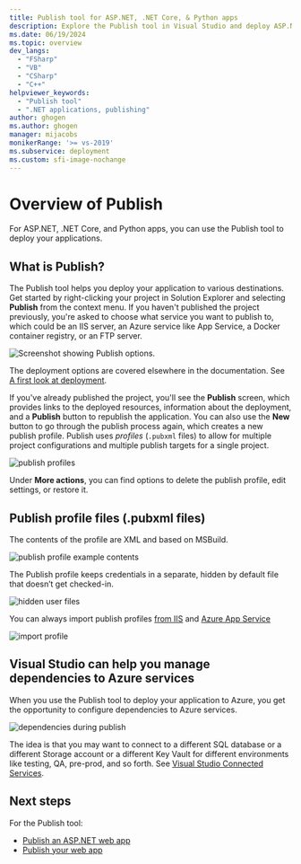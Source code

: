 ```yaml
---
title: Publish tool for ASP.NET, .NET Core, & Python apps
description: Explore the Publish tool in Visual Studio and deploy ASP.NET, .NET Core, and Python applications with a publishing profile (.pubxml file).
ms.date: 06/19/2024
ms.topic: overview
dev_langs:
  - "FSharp"
  - "VB"
  - "CSharp"
  - "C++"
helpviewer_keywords:
  - "Publish tool"
  - ".NET applications, publishing"
author: ghogen
ms.author: ghogen
manager: mijacobs
monikerRange: '>= vs-2019'
ms.subservice: deployment
ms.custom: sfi-image-nochange
---
```

# Overview of Publish

For ASP.NET, .NET Core, and Python apps, you can use the Publish tool to deploy your applications.

## What is Publish?

The Publish tool helps you deploy your application to various destinations. Get started by right-clicking your project in Solution Explorer and selecting **Publish** from the context menu. If you haven't published the project previously, you're asked to choose what service you want to publish to, which could be an IIS server, an Azure service like App Service, a Docker container registry, or an FTP server.

![Screenshot showing Publish options.](../deployment/media/quickstart-publish.png)

The deployment options are covered elsewhere in the documentation. See [A first look at deployment](./deploying-applications-services-and-components.md).

If you've already published the project, you'll see the **Publish** screen, which provides links to the deployed resources, information about the deployment, and a **Publish** button to republish the application. You can also use the **New** button to go through the publish process again, which creates a new publish profile. Publish uses *profiles* (`.pubxml` files) to allow for multiple project configurations and multiple publish targets for a single project.

![publish profiles](./media/publish-profiles.png)

Under **More actions**, you can find options to delete the publish profile, edit settings, or restore it.

## Publish profile files (.pubxml files)

The contents of the profile are XML and based on MSBuild.

![publish profile example contents](./media/publish-profile-example-contents.png)

The Publish profile keeps credentials in a separate, hidden by default file that doesn’t get checked-in.

![hidden user files](./media/separate-user-files.png)

You can always import publish profiles [from IIS](../deployment/tutorial-import-publish-settings-iis.md#create-the-publish-settings-file-in-iis-on-windows-server) and [Azure App Service](../deployment/tutorial-import-publish-settings-azure.md#create-the-publish-settings-file-in-azure-app-service)

![import profile](./media/import-profile.png)

## Visual Studio can help you manage dependencies to Azure services

When you use the Publish tool to deploy your application to Azure, you get the opportunity to configure dependencies to Azure services.

![dependencies during publish](./media/publish-dependencies.png)

The idea is that you may want to connect to a different SQL database or a different Storage account or a different Key Vault for different environments like testing, QA, pre-prod, and so forth. See [Visual Studio Connected Services](../azure/overview-connected-services.md).

## Next steps

For the Publish tool:

- [Publish an ASP.NET web app](../deployment/quickstart-deploy-aspnet-web-app.md)
- [Publish your web app](/azure/app-service/quickstart-dotnetcore?tabs=net60&pivots=development-environment-vs#publish-your-web-app)

